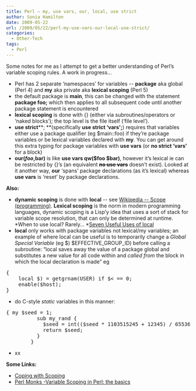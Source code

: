 ```yaml
---
title: Perl – my, use vars, our, local, use strict
author: Sonia Hamilton
date: 2009-05-22
url: /2009/05/22/perl-my-use-vars-our-local-use-strict/
categories:
  - Other-Tech
tags:
  - Perl
---
```

Some notes for me as I attempt to get a better understanding of Perl&#8217;s variable scoping rules. A work in progress&#8230;

<!--more-->

  * Perl has 2 separate &#8216;namespaces&#8217; for variables -- **package** aka global (Perl 4) and **my** aka private aka **lexical scoping** (Perl 5)
  * the default package is **main**, this can be changed with the statement **package foo;** which then applies to all subsequent code until another package statement is encountered
  * **lexical scoping** is done with {} (either via subroutines/operators or &#8216;naked blocks&#8217;); the top level is the file itself (&#8216;file level&#8217;).
  * **use strict****; **(specifically **use strict &#8216;vars';**) requires that variables either use a package qualifier (eg $main::foo) if they&#8217;re package variables or be lexical variables declared with **my**. You can get around this extra typing for package variables with **use vars** (or **no strict &#8216;vars&#8217;** for a block)
  * **our($foo,$bar)** is like **use vars qw($foo $bar)**, however it&#8217;s lexical ie can be restricted by {}&#8217;s (an equivalent <span style="text-decoration:line-through;"><strong>no use vars</strong></span> doesn&#8217;t exist). Looked at it another way, **our** &#8216;spans&#8217; package declarations (as it&#8217;s lexical) whereas **use vars** is &#8216;reset&#8217; by package declarations.

**Also:**

  * **dynamic scoping** is done with **local** -- see [Wikipedia -- Scope (programming)][1]. **Lexical scoping** is the norm in modern programming languages, dynamic scoping is a Lisp&#8217;y idea that uses a sort of stack for variable scope resolution, that can only be determined at runtime.  *When to use local? Rarely&#8230; *[Seven Useful Uses of local][2]
  * **local** only works with package variables not lexical/my variables; an example of where local can be useful is to temporarily change a *Global Special Variable* (eg $) $EFFECTIVE\_GROUP\_ID) before calling a subroutine: &#8220;local saves away the value of a package global and substitutes a new value for all code within and *called from* the block in which the local declaration is made&#8221; eg

<pre>{
    local $) = getgrnam(USER) if $&lt; == 0;
    enable($host);
}</pre>

  * do C-style *static* variables in this manner:

<pre>{ my $seed = 1;
          sub my_rand {
            $seed = int(($seed * 1103515245 + 12345) / 65536) % 32768;
            return $seed;
          }
        }</pre>

  * xx

**Some Links:**

  * [Coping with Scoping][3]
  * [Perl Monks -Variable Scoping in Perl: the basics][4]

 [1]: http://en.wikipedia.org/wiki/Scope_(programming)#Dynamic_scoping
 [2]: http://perl.plover.com/local.html
 [3]: http://perl.plover.com/FAQs/Namespaces.html
 [4]: http://www.perlmonks.org/?node_id=66677
